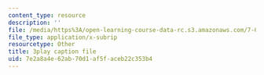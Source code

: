 ```yaml
---
content_type: resource
description: ''
file: /media/https%3A/open-learning-course-data-rc.s3.amazonaws.com/7-01sc-fundamentals-of-biology-fall-2011/7e2a8a4e62ab70d1af5faceb22c353b4_reYwbnuhFU0.srt
file_type: application/x-subrip
resourcetype: Other
title: 3play caption file
uid: 7e2a8a4e-62ab-70d1-af5f-aceb22c353b4
---
```

